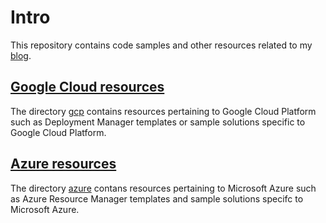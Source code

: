 # Intro #
This repository contains code samples and other resources related to my [blog](https://blog.peterschen.de). 

## [Google Cloud resources](gcp) ##
The directory [gcp](gcp/) contains resources pertaining to Google Cloud Platform such as Deployment Manager templates or sample solutions specific to Google Cloud Platform.

## [Azure resources](azure) ##
The directory [azure](azure/) contans resources pertaining to Microsoft Azure such as Azure Resource Manager templates and sample solutions specifc to Microsoft Azure.